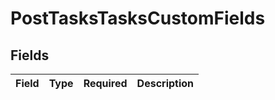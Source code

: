 # PostTasksTasksCustomFields


## Fields

| Field       | Type        | Required    | Description |
| ----------- | ----------- | ----------- | ----------- |